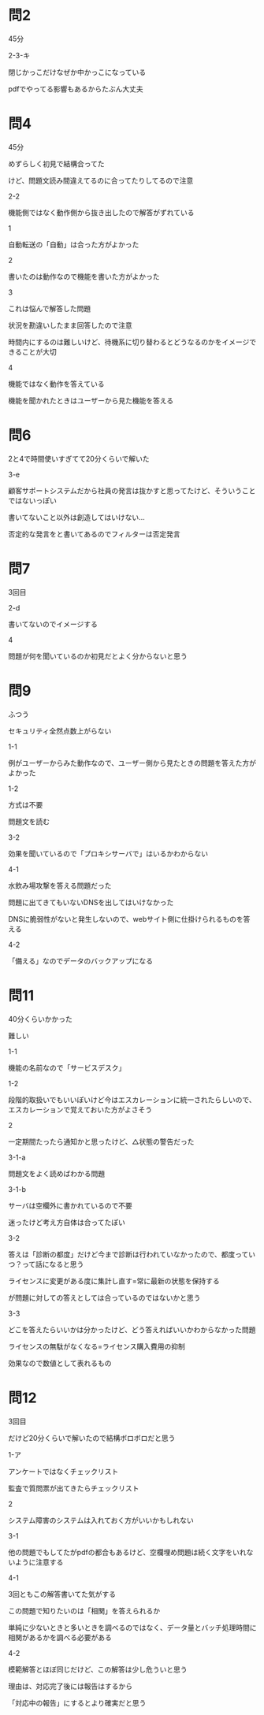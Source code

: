 # 問2

45分

2-3-キ

閉じかっこだけなぜか中かっこになっている

pdfでやってる影響もあるからたぶん大丈夫

# 問4

45分

めずらしく初見で結構合ってた

けど、問題文読み間違えてるのに合ってたりしてるので注意

2-2

機能側ではなく動作側から抜き出したので解答がずれている

1

自動転送の「自動」は合った方がよかった

2

書いたのは動作なので機能を書いた方がよかった

3

これは悩んで解答した問題

状況を勘違いしたまま回答したので注意

時間内にするのは難しいけど、待機系に切り替わるとどうなるのかをイメージできることが大切

4

機能ではなく動作を答えている

機能を聞かれたときはユーザーから見た機能を答える

# 問6

2と4で時間使いすぎてて20分くらいで解いた

3-e

顧客サポートシステムだから社員の発言は抜かすと思ってたけど、そういうことではないっぽい

書いてないこと以外は創造してはいけない…

否定的な発言をと書いてあるのでフィルターは否定発言

# 問7

3回目

2-d

書いてないのでイメージする

4

問題が何を聞いているのか初見だとよく分からないと思う

# 問9

ふつう

セキュリティ全然点数上がらない

1-1

例がユーザーからみた動作なので、ユーザー側から見たときの問題を答えた方がよかった

1-2

方式は不要

問題文を読む

3-2

効果を聞いているので「プロキシサーバで」はいるかわからない

4-1

水飲み場攻撃を答える問題だった

問題に出てきてもいないDNSを出してはいけなかった

DNSに脆弱性がないと発生しないので、webサイト側に仕掛けられるものを答える

4-2

「備える」なのでデータのバックアップになる

# 問11

40分くらいかかった

難しい

1-1

機能の名前なので「サービスデスク」

1-2

段階的取扱いでもいいぽいけど今はエスカレーションに統一されたらしいので、エスカレーションで覚えておいた方がよさそう

2

一定期間たったら通知かと思ったけど、△状態の警告だった

3-1-a

問題文をよく読めばわかる問題

3-1-b

サーバは空欄外に書かれているので不要

迷ったけど考え方自体は合ってたぽい

3-2

答えは「診断の都度」だけど今まで診断は行われていなかったので、都度っていつ？って話になると思う

ライセンスに変更がある度に集計し直す=常に最新の状態を保持する

が問題に対しての答えとしては合っているのではないかと思う

3-3

どこを答えたらいいかは分かったけど、どう答えればいいかわからなかった問題

ライセンスの無駄がなくなる=ライセンス購入費用の抑制

効果なので数値として表れるもの

# 問12

3回目

だけど20分くらいで解いたので結構ボロボロだと思う

1-ア

アンケートではなくチェックリスト

監査で質問票が出てきたらチェックリスト

2

システム障害のシステムは入れておく方がいいかもしれない

3-1

他の問題でもしてたがpdfの都合もあるけど、空欄埋め問題は続く文字をいれないように注意する

4-1

3回ともこの解答書いてた気がする

この問題で知りたいのは「相関」を答えられるか

単純に少ないときと多いときを調べるのではなく、データ量とバッチ処理時間に相関があるかを調べる必要がある

4-2

模範解答とほぼ同じだけど、この解答は少し危ういと思う

理由は、対応完了後には報告はするから

「対応中の報告」にするとより確実だと思う
